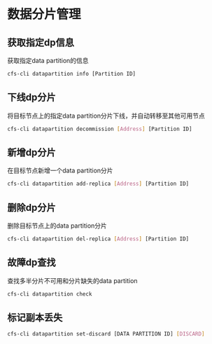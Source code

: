 # 数据分片管理

## 获取指定dp信息

获取指定data partition的信息

```bash
cfs-cli datapartition info [Partition ID]
```

## 下线dp分片

将目标节点上的指定data partition分片下线，并自动转移至其他可用节点

```bash
cfs-cli datapartition decommission [Address] [Partition ID]
```

## 新增dp分片

在目标节点新增一个data partition分片

```bash
cfs-cli datapartition add-replica [Address] [Partition ID]
```

## 删除dp分片

删除目标节点上的data partition分片

```bash
cfs-cli datapartition del-replica [Address] [Partition ID]
```

## 故障dp查找

查找多半分片不可用和分片缺失的data partition

```bash
cfs-cli datapartition check
```

## 标记副本丢失

```bash
cfs-cli datapartition set-discard [DATA PARTITION ID] [DISCARD]
```